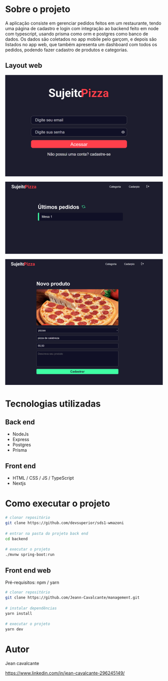# Sobre o projeto

A aplicação consiste em gerenciar pedidos feitos em um restaurante, tendo uma página de cadastro e login com integração ao backend feito em node com typescript, usando prisma como orm e postgres como banco de dados. Os dados são coletados no app mobile pelo garçom, e depois são listados no app web, que também apresenta um dashboard com todos os pedidos, podendo fazer cadastro de produtos e categorias.

## Layout web
![Web 1](https://github.com/Jeann-Cavalcante/assets-projects/blob/main/Pizzaria/login.png)

![Web 2](https://github.com/Jeann-Cavalcante/assets-projects/blob/main/Pizzaria/home.png)

![Web 2](https://github.com/Jeann-Cavalcante/assets-projects/blob/main/Pizzaria/produto.png)


# Tecnologias utilizadas
## Back end
- NodeJs
- Express
- Postgres
- Prisma
## Front end
- HTML / CSS / JS / TypeScript
- Nextjs

# Como executar o projeto

```bash
# clonar repositório
git clone https://github.com/devsuperior/sds1-wmazoni

# entrar na pasta do projeto back end
cd backend

# executar o projeto
./mvnw spring-boot:run
```

## Front end web
Pré-requisitos: npm / yarn

```bash
# clonar repositório
git clone https://github.com/Jeann-Cavalcante/management.git

# instalar dependências
yarn install

# executar o projeto
yarn dev
```

# Autor

Jean cavalcante

https://www.linkedin.com/in/jean-cavalcante-296245149/

